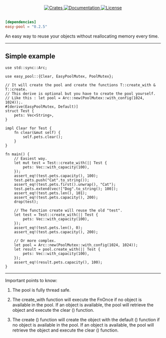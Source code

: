 <div align="center">
  <a href="https://crates.io/crates/easy-pool">
    <img src="https://img.shields.io/crates/v/easy-pool.svg"
    alt="Crates" />
  </a>
  <a href="https://docs.rs/easy-pool">
    <img src="https://docs.rs/easy-pool/badge.svg"
    alt="Documentation" />
  </a>
   <a href="https://github.com/netskillzgh/easy-pool#license">
    <img src="https://img.shields.io/badge/license-MIT-blue.svg"
    alt="License" />
  </a>
</div>

<br />

```toml
[dependencies]
easy-pool = "0.2.5"
```

An easy way to reuse your objects without reallocating memory every time.

<hr>

## Simple example

```rust, no_run
use std::sync::Arc;

use easy_pool::{Clear, EasyPoolMutex, PoolMutex};

// It will create the pool and create the functions T::create_with & T::create.
// This derive is optional but you have to create the pool yourself.
// Like this : let pool = Arc::new(PoolMutex::with_config(1024, 1024));.
#[derive(EasyPoolMutex, Default)]
struct Test {
    pets: Vec<String>,
}

impl Clear for Test {
    fn clear(&mut self) {
        self.pets.clear();
    }
}

fn main() {
    // Easiest way.
    let mut test = Test::create_with(|| Test {
        pets: Vec::with_capacity(100),
    });
    assert_eq!(test.pets.capacity(), 100);
    test.pets.push("Cat".to_string());
    assert_eq!(test.pets.first().unwrap(), "Cat");
    test.pets.extend(vec!["Dog".to_string(); 100]);
    assert_eq!(test.pets.len(), 101);
    assert_eq!(test.pets.capacity(), 200);
    drop(test);

    // The function create will reuse the old "test".
    let test = Test::create_with(|| Test {
        pets: Vec::with_capacity(100),
    });
    assert_eq!(test.pets.len(), 0);
    assert_eq!(test.pets.capacity(), 200);

    // Or more complex.
    let pool = Arc::new(PoolMutex::with_config(1024, 1024));
    let result = pool.create_with(|| Test {
        pets: Vec::with_capacity(100),
    });
    assert_eq!(result.pets.capacity(), 100);
}
```

<hr>

Important points to know:

1. The pool is fully thread safe.

2. The create_with function will execute the FnOnce if no object is available in the pool. If an object is available, the pool will retrieve the object and execute the clear () function.

3. The create () function will create the object with the default () function if no object is available in the pool. If an object is available, the pool will retrieve the object and execute the clear () function.
